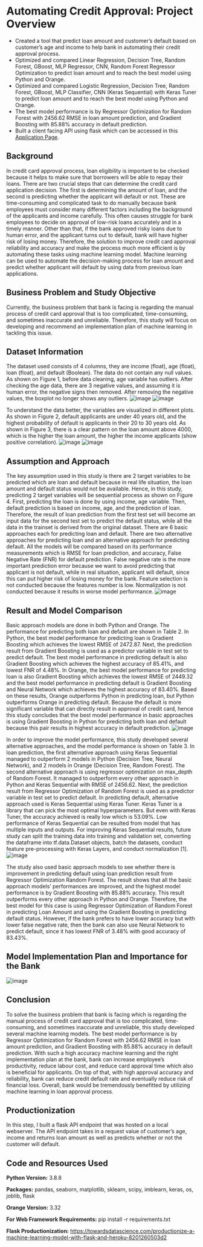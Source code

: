 # Automating Credit Approval: Project Overview
* Created a tool that predict loan amount and customer’s default based on customer’s age and income to help bank in automating their credit approval process.
*	Optimized and compared Linear Regression, Decision Tree, Random Forest, GBoost, MLP Regressor, CNN, Random Forest Regressor Optimization to predict loan amount and to reach the best model using Python and Orange.
*	Optimized and compared Logistic Regression, Decision Tree, Random Forest, GBoost, MLP Classifier, CNN (Keras Sequential) with Keras Tuner to predict loan amount and to reach the best model using Python and Orange.
*	The best model performance is by Regressor Optimization for Random Forest with 2456.62 RMSE in loan amount prediction, and Gradient Boosting with 85.88% accuracy in default prediction.
* Built a client facing API using flask which can be accessed in this [Application Page](https://credit-approval-natashya.herokuapp.com).

## Background
In credit card approval process, loan eligibility is important to be checked because it helps to make sure that borrowers will be able to repay their loans. There are two crucial steps that can determine the credit card application decision. The first is determining the amount of loan, and the second is predicting whether the applicant will default or not. These are time-consuming and complicated task to do manually because bank employees must consider many different factors including the background of the applicants and income carefully. This often causes struggle for bank employees to decide on approval of low-risk loans accurately and in a timely manner. Other than that, if the bank approved risky loans due to human error, and the applicant turns out to default, bank will have higher risk of losing money. Therefore, the solution to improve credit card approval reliability and accuracy and make the process much more efficient is by automating these tasks using machine learning model. Machine learning can be used to automate the decision-making process for loan amount and predict whether applicant will default by using data from previous loan applications.

## Business Problem and Study Objective
Currently, the business problem that bank is facing is regarding the manual process of credit card approval that is too complicated, time-consuming, and sometimes inaccurate and unreliable. Therefore, this study will focus on developing and recommend an implementation plan of machine learning in tackling this issue. 

## Dataset Information
The dataset used consists of 4 columns, they are income (float), age (float), loan (float), and default (Boolean). The data do not contain any null values. As shown on Figure 1, before data cleaning, age variable has outliers. After checking the age data, there are 3 negative values, and assuming it is human error, the negative signs then removed. After removing the negative values, the boxplot no longer shows any outliers.
![image](https://user-images.githubusercontent.com/84263856/201728605-5dfe873b-2e95-4bd3-8a92-2291108d835c.png)
![image](https://user-images.githubusercontent.com/84263856/201728610-41764c34-6228-40a9-8fdd-434380a4c5f2.png)

To understand the data better, the variables are visualized in different plots. As shown in Figure 2, default applicants are under 40 years old, and the highest probability of default is applicants in their 20 to 30 years old.   As shown in Figure 3, there is a clear pattern on the loan amount above 4000, which is the higher the loan amount, the higher the income applicants (show positive correlation). 
![image](https://user-images.githubusercontent.com/84263856/201728680-da9ecefc-3f27-4e93-a08d-34ae8822cffc.png)
![image](https://user-images.githubusercontent.com/84263856/201728689-29d36876-e31c-444f-8817-88e646a4622d.png)

## Assumption and Approach
The key assumption used in this study is there are 2 target variables to be predicted which are loan and default because in real life situation, the loan amount and default status would not be available. Hence, in this study, predicting 2 target variables will be sequential process as shown on Figure 4. First, predicting the loan is done by using income, age variable. Then, default prediction is based on income, age, and the prediction of loan. Therefore, the result of loan prediction from the first test set will become an input data for the second test set to predict the default status, while all the data in the trainset is derived from the original dataset. There are 6 basic approaches each for predicting loan and default. There are two alternative approaches for predicting loan and an alternative approach for predicting default. All the models will be compared based on its performance measurements which is RMSE for loan prediction, and accuracy, False Negative Rate (FNR) for default prediction. False negative rate is the more important prediction error because we want to avoid predicting that applicant is not default, while in real situation, applicant will default, since this can put higher risk of losing money for the bank. Feature selection is not conducted because the features number is low. Normalization is not conducted because it results in worse model performance.
![image](https://user-images.githubusercontent.com/84263856/201728770-33f9f41a-8a80-46bf-8549-337ced681ee0.png)

## Result and Model Comparison
Basic approach models are done in both Python and Orange. The performance for predicting both loan and default are shown in Table 2. In Python, the best model performance for predicting loan is Gradient Boosting which achieves the lowest RMSE of 2472.87. Next, the prediction result from Gradient Boosting is used as a predictor variable in test set to predict default. The best model performance in predicting default is also Gradient Boosting which achieves the highest accuracy of 85.41%, and lowest FNR of 4.48%. In Orange, the best model performance for predicting loan is also Gradient Boosting which achieves the lowest RMSE of 2449.32 and the best model performance in predicting default is Gradient Boosting and Neural Network which achieves the highest accuracy of 83.40%.
Based on these results, Orange outperforms Python in predicting loan, but Python outperforms Orange in predicting default. Because the default is more significant variable that can directly result in approval of credit card, hence this study concludes that the best model performance in basic approaches is using Gradient Boosting in Python for predicting both loan and default because this pair results in highest accuracy in default prediction.
![image](https://user-images.githubusercontent.com/84263856/201729069-62c609c3-9efe-4dc7-8f19-1cdc876bcb9c.png)

In order to improve the model performance, this study developed several alternative approaches, and the model performance is shown on Table 3. In loan prediction, the first alternative approach using Keras Sequential managed to outperform 2 models in Python (Decision Tree, Neural Network), and 2 models in Orange (Decision Tree, Random Forest). The second alternative approach is using regressor optimization on max_depth of Random Forest. It managed to outperform every other approach in Python and Keras Sequential with RMSE of 2456.62. Next, the prediction result from Regressor Optimization of Random Forest is used as a predictor variable in test set to predict default. 
In predicting default, alternative approach used is Keras Sequential using Keras Tuner. Keras Tuner is a library that can pick the most optimal hyperparameters. But even with Keras Tuner, the accuracy achieved is really low which is 53.09%. Low performance of Keras Sequential can be resulted from model that has multiple inputs and outputs.  For improving Keras Sequential results, future study can split the training data into training and validation set, converting the dataframe into tf.data.Dataset objects, batch the datasets, conduct feature pre-processing with Keras Layers, and conduct normalization [1]. 
![image](https://user-images.githubusercontent.com/84263856/201729342-3a1fc953-99af-4a71-8ee0-f1a9c53bcee9.png)

The study also used basic approach models to see whether there is improvement in predicting default using loan prediction result from Regressor Optimization Random Forest. The result shows that all the basic approach models’ performances are improved, and the highest model performance is by Gradient Boosting with 85.88% accuracy. This result outperforms every other approach in Python and Orange. Therefore, the best model for this case is using Regressor Optimization of Random Forest in predicting Loan Amount and using the Gradient Boosting in predicting default status. However, if the bank prefers to have lower accuracy but with lower false negative rate, then the bank can also use Neural Network to predict default, since it has lowest FNR of 3.48% with good accuracy of 83.43%.

## Model Implementation Plan and Importance for the Bank
![image](https://user-images.githubusercontent.com/84263856/201729638-24a516fe-4e1d-4b37-969c-41dc1382e6f9.png)

## Conclusion
To solve the business problem that bank is facing which is regarding the manual process of credit card approval that is too complicated, time-consuming, and sometimes inaccurate and unreliable, this study developed several machine learning models. The best model performance is by Regressor Optimization for Random Forest with 2456.62 RMSE in loan amount prediction, and Gradient Boosting with 85.88% accuracy in default prediction. With such a high accuracy machine learning and the right implementation plan at the bank, bank can increase employee’s productivity, reduce labour cost, and reduce card approval time which also is beneficial for applicants. On top of that, with high approval accuracy and reliability, bank can reduce credit default rate and eventually reduce risk of financial loss. Overall, bank would be tremendously benefitted by utilizing machine learning in loan approval process.

## Productionization
In this step, I built a flask API endpoint that was hosted on a local webserver. The API endpoint takes in a request value of customer’s age, income and returns loan amount as well as predicts whether or not the customer will default.

## Code and Resources Used
**Python Version:** 3.8.8

**Packages:** pandas, seaborn, matplotlib, sklearn, scipy, imblearn, keras, os, joblib, flask

**Orange Version:** 3.32

**For Web Framework Requirements:** pip install -r requirements.txt

**Flask Productionization:** https://towardsdatascience.com/productionize-a-machine-learning-model-with-flask-and-heroku-8201260503d2




